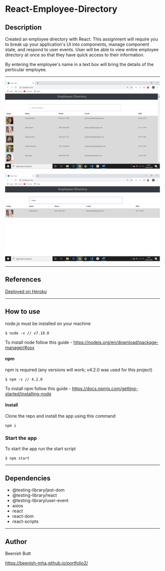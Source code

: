 # React-Employee-Directory

## Description

Created an employee directory with React. This assignment will require you to break up your application's UI into components, manage component state, and respond to user events.
User will be able to view entire employee directory at once so that they have quick access to their information.

By entering the employee's name in a text box will bring the details of the perticular employee.

---

![screenshot of the app](https://github.com/beenish-mha/React-Employee-Directory/blob/master/public/ReactEmployeesDirectory1.jpg)

![screenshot of the app](https://github.com/beenish-mha/React-Employee-Directory/blob/master/public/ReactEmployeesDirectory2.jpg)

---

## References

[Deployed on Heroku](https://team-phoenix-project2.herokuapp.com/)

---

## How to use

node.js must be installed on your machine

```
$ node -v // v7.10.0
```

To install node follow this guide -
https://nodejs.org/en/download/package-manager/#osx

#### npm

npm is required (any versions will work; v4.2.0 was used for this project)

```
$ npm -v // 4.2.0
```

To install npm follow this guide -
https://docs.npmjs.com/getting-started/installing-node

#### Install

Clone the repo and install the app using this command

```
npm i
```

### Start the app

To start the app run the start script

```
$ npm start
```

---

## Dependencies

- @testing-library/jest-dom
- @testing-library/react
- @testing-library/user-event
- axios
- react
- react-dom
- react-scripts

---

## Author

Beenish Butt

https://beenish-mha.github.io/portfolio2/
